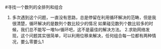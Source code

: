 #寻找一个数列的全排列和组合
1. 多次遇到这个问题，一直没有思路，总是停留在利用循环解决的范畴，但是我很清楚，循环解决的是数列个数比较少的情况
   如果碰见数列个数比较多的时候，我们总不能写一堆for循环吧，这不是最佳的解决方法。
2.求助网络发现，这个问题其实很简单，可以利用位移来解决，任何组合每一位都有两种情况，要么零要么1